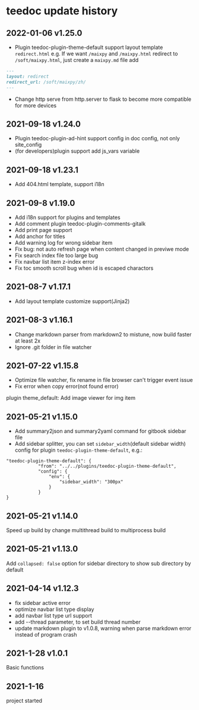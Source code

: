 teedoc update history
========

## 2022-01-06 v1.25.0

* Plugin teedoc-plugin-theme-default support layout template `redirect.html`
e.g. If we want `/maixpy` and `/maixpy.html` redirect to `/soft/maixpy.html`, just create a `maixpy.md` file add
```markdown
---
layout: redirect
redirect_url: /soft/maixpy/zh/
---
```

* Change http serve from http.server to flask to become more compatible for more devices


## 2021-09-18 v1.24.0

* Plugin teedoc-plugin-ad-hint support config in doc config, not only site_config
* (for developers)plugin support add js_vars variable

## 2021-09-18 v1.23.1

* Add 404.html template, support i18n

## 2021-09-8 v1.19.0

* Add i18n support for plugins and templates
* Add comment plugin teedoc-plugin-comments-gitalk
* Add print page support
* Add anchor for titles
* Add warning log for wrong sidebar item
* Fix bug: not auto refresh page when content changed in previwe mode
* Fix search index file too large bug
* Fix navbar list item z-index error
* Fix toc smooth scroll bug when id is escaped charactors

## 2021-08-7 v1.17.1

* Add layout template customize support(Jinja2)

## 2021-08-3 v1.16.1

* Change markdown parser from markdown2 to mistune, now build faster at least 2x
* Ignore .git folder in file watcher

## 2021-07-22 v1.15.8


* Optimize file watcher, fix rename in file browser can't trigger event issue
* Fix error when copy error(not found error)

plugin theme_default: Add image viewer for img item

## 2021-05-21 v1.15.0

* Add summary2json and summary2yaml command for gitbook sidebar file
* Add sidebar splitter, you can set `sidebar_width`(default sidebar width) config for plugin  `teedoc-plugin-theme-default`, e.g.:
```
"teedoc-plugin-theme-default": {
            "from": "../../plugins/teedoc-plugin-theme-default",
            "config": {
                "env": {
                    "sidebar_width": "300px"
                }
            }
}
```


## 2021-05-21 v1.14.0

Speed up build by change multithread build to multiprocess build

## 2021-05-21 v1.13.0

Add `collapsed: false` option for sidebar directory to show sub directory by default

## 2021-04-14 v1.12.3

* fix sidebar active error
* optimize navbar list type display
* add navbar list type url support
* add --thread parameter, to set build thread number
* update markdown plugin to v1.0.8, warning when parse markdown error instead of program crash

## 2021-1-28 v1.0.1

Basic functions


## 2021-1-16

project started

